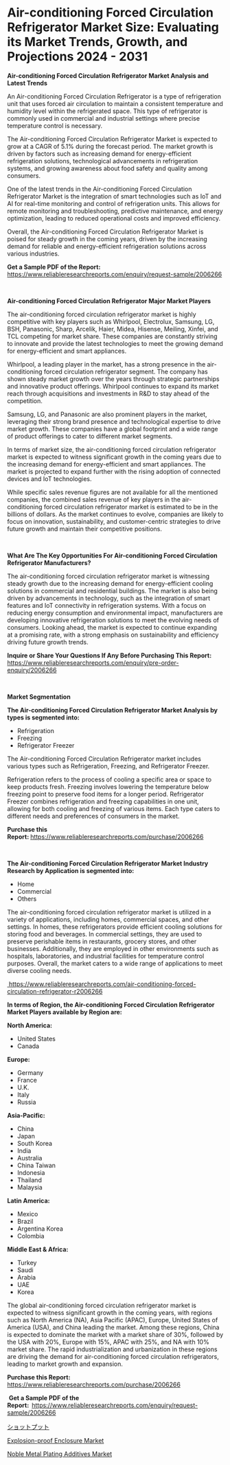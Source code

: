 <p><h1>Air-conditioning Forced Circulation Refrigerator Market Size: Evaluating its Market Trends, Growth, and Projections 2024 - 2031</h1></p><p><strong>Air-conditioning Forced Circulation Refrigerator Market Analysis and Latest Trends</strong></p>
<p><p>An Air-conditioning Forced Circulation Refrigerator is a type of refrigeration unit that uses forced air circulation to maintain a consistent temperature and humidity level within the refrigerated space. This type of refrigerator is commonly used in commercial and industrial settings where precise temperature control is necessary.</p><p>The Air-conditioning Forced Circulation Refrigerator Market is expected to grow at a CAGR of 5.1% during the forecast period. The market growth is driven by factors such as increasing demand for energy-efficient refrigeration solutions, technological advancements in refrigeration systems, and growing awareness about food safety and quality among consumers.</p><p>One of the latest trends in the Air-conditioning Forced Circulation Refrigerator Market is the integration of smart technologies such as IoT and AI for real-time monitoring and control of refrigeration units. This allows for remote monitoring and troubleshooting, predictive maintenance, and energy optimization, leading to reduced operational costs and improved efficiency.</p><p>Overall, the Air-conditioning Forced Circulation Refrigerator Market is poised for steady growth in the coming years, driven by the increasing demand for reliable and energy-efficient refrigeration solutions across various industries.</p></p>
<p><strong>Get a Sample PDF of the Report:&nbsp;</strong> <a href="https://www.reliableresearchreports.com/enquiry/request-sample/2006266">https://www.reliableresearchreports.com/enquiry/request-sample/2006266</a></p>
<p>&nbsp;</p>
<p><strong>Air-conditioning Forced Circulation Refrigerator Major Market Players</strong></p>
<p><p>The air-conditioning forced circulation refrigerator market is highly competitive with key players such as Whirlpool, Electrolux, Samsung, LG, BSH, Panasonic, Sharp, Arcelik, Haier, Midea, Hisense, Meiling, Xinfei, and TCL competing for market share. These companies are constantly striving to innovate and provide the latest technologies to meet the growing demand for energy-efficient and smart appliances.</p><p>Whirlpool, a leading player in the market, has a strong presence in the air-conditioning forced circulation refrigerator segment. The company has shown steady market growth over the years through strategic partnerships and innovative product offerings. Whirlpool continues to expand its market reach through acquisitions and investments in R&D to stay ahead of the competition.</p><p>Samsung, LG, and Panasonic are also prominent players in the market, leveraging their strong brand presence and technological expertise to drive market growth. These companies have a global footprint and a wide range of product offerings to cater to different market segments.</p><p>In terms of market size, the air-conditioning forced circulation refrigerator market is expected to witness significant growth in the coming years due to the increasing demand for energy-efficient and smart appliances. The market is projected to expand further with the rising adoption of connected devices and IoT technologies.</p><p>While specific sales revenue figures are not available for all the mentioned companies, the combined sales revenue of key players in the air-conditioning forced circulation refrigerator market is estimated to be in the billions of dollars. As the market continues to evolve, companies are likely to focus on innovation, sustainability, and customer-centric strategies to drive future growth and maintain their competitive positions.</p></p>
<p>&nbsp;</p>
<p><strong>What Are The Key Opportunities For Air-conditioning Forced Circulation Refrigerator Manufacturers?</strong></p>
<p><p>The air-conditioning forced circulation refrigerator market is witnessing steady growth due to the increasing demand for energy-efficient cooling solutions in commercial and residential buildings. The market is also being driven by advancements in technology, such as the integration of smart features and IoT connectivity in refrigeration systems. With a focus on reducing energy consumption and environmental impact, manufacturers are developing innovative refrigeration solutions to meet the evolving needs of consumers. Looking ahead, the market is expected to continue expanding at a promising rate, with a strong emphasis on sustainability and efficiency driving future growth trends.</p></p>
<p><strong>Inquire or Share Your Questions If Any Before Purchasing This Report:</strong> <a href="https://www.reliableresearchreports.com/enquiry/pre-order-enquiry/2006266">https://www.reliableresearchreports.com/enquiry/pre-order-enquiry/2006266</a></p>
<p>&nbsp;</p>
<p><strong>Market Segmentation</strong></p>
<p><strong>The Air-conditioning Forced Circulation Refrigerator Market Analysis by types is segmented into:</strong></p>
<p><ul><li>Refrigeration</li><li>Freezing</li><li>Refrigerator Freezer</li></ul></p>
<p><p>The Air-conditioning Forced Circulation Refrigerator market includes various types such as Refrigeration, Freezing, and Refrigerator Freezer. </p><p>Refrigeration refers to the process of cooling a specific area or space to keep products fresh. Freezing involves lowering the temperature below freezing point to preserve food items for a longer period. Refrigerator Freezer combines refrigeration and freezing capabilities in one unit, allowing for both cooling and freezing of various items. Each type caters to different needs and preferences of consumers in the market.</p></p>
<p><strong>Purchase this Report:&nbsp;</strong><a href="https://www.reliableresearchreports.com/purchase/2006266">https://www.reliableresearchreports.com/purchase/2006266</a></p>
<p>&nbsp;</p>
<p><strong>The Air-conditioning Forced Circulation Refrigerator Market Industry Research by Application is segmented into:</strong></p>
<p><ul><li>Home</li><li>Commercial</li><li>Others</li></ul></p>
<p><p>The air-conditioning forced circulation refrigerator market is utilized in a variety of applications, including homes, commercial spaces, and other settings. In homes, these refrigerators provide efficient cooling solutions for storing food and beverages. In commercial settings, they are used to preserve perishable items in restaurants, grocery stores, and other businesses. Additionally, they are employed in other environments such as hospitals, laboratories, and industrial facilities for temperature control purposes. Overall, the market caters to a wide range of applications to meet diverse cooling needs.</p></p>
<p><a href="https://www.reliableresearchreports.com/air-conditioning-forced-circulation-refrigerator-r2006266">&nbsp;https://www.reliableresearchreports.com/air-conditioning-forced-circulation-refrigerator-r2006266</a></p>
<p><strong>In terms of Region, the Air-conditioning Forced Circulation Refrigerator Market Players available by Region are:</strong></p>
<p>
    <p> <strong> North America: </strong>
        <ul>
            <li>United States</li>
            <li>Canada</li>
        </ul>
        </p> 
    <p> <strong> Europe: </strong>
        <ul>
            <li>Germany</li>
            <li>France</li>
            <li>U.K.</li>
            <li>Italy</li>
            <li>Russia</li>
        </ul>
        </p> 
    <p> <strong> Asia-Pacific: </strong>
        <ul>
            <li>China</li>
            <li>Japan</li>
            <li>South Korea</li>
            <li>India</li>
            <li>Australia</li>
            <li>China Taiwan</li>
            <li>Indonesia</li>
            <li>Thailand</li>
            <li>Malaysia</li>
        </ul>
        </p> 
    <p> <strong> Latin America: </strong>
        <ul>
            <li>Mexico</li>
            <li>Brazil</li>
            <li>Argentina Korea</li>
            <li>Colombia</li>
        </ul>
        </p> 
    <p> <strong> Middle East & Africa: </strong>
        <ul>
            <li>Turkey</li>
            <li>Saudi</li>
            <li>Arabia</li>
            <li>UAE</li>
            <li>Korea</li>
        </ul>
    </p>
    </p>
<p><p>The global air-conditioning forced circulation refrigerator market is expected to witness significant growth in the coming years, with regions such as North America (NA), Asia Pacific (APAC), Europe, United States of America (USA), and China leading the market. Among these regions, China is expected to dominate the market with a market share of 30%, followed by the USA with 20%, Europe with 15%, APAC with 25%, and NA with 10% market share. The rapid industrialization and urbanization in these regions are driving the demand for air-conditioning forced circulation refrigerators, leading to market growth and expansion.</p></p>
<p><strong>Purchase this Report: </strong><a href="https://www.reliableresearchreports.com/purchase/2006266">https://www.reliableresearchreports.com/purchase/2006266</a></p>
<p>&nbsp;<strong>Get a Sample PDF of the Report:&nbsp;&nbsp;</strong><a href="https://www.reliableresearchreports.com/enquiry/request-sample/2006266">https://www.reliableresearchreports.com/enquiry/request-sample/2006266</a></p>
<p><strong></strong></p>
<p><p><a href="https://github.com/bevdtkn4419963/Market-Research-Report-List-2/blob/main/910398945897.md">ショットプット</a></p><p><a href="https://github.com/NorbertYates/Market-Research-Report-List-4/blob/main/explosion-proof-enclosure-market.md">Explosion-proof Enclosure Market</a></p><p><a href="https://issuu.com/reportprime-2/docs/noble-metal-plating-additives-market-size-2030.ppt">Noble Metal Plating Additives Market</a></p></p>